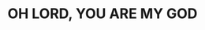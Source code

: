 ---
capo: 0
id: 0
lang: en-us
page: 35-2
step: pre
subtitle: ''
tags: []
title: OH LORD, YOU ARE MY GOD
---